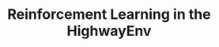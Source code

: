---
title: "Reinforcement Learning in the HighwayEnv"
excerpt: "A personal project to implement RL methods (mainly imitation learning) and test on the HighwayEnv.<br/><img src='/images/highway_env.gif'>"
collection: portfolio
---